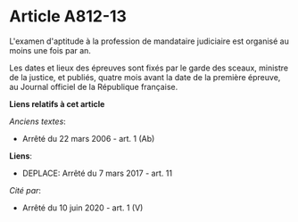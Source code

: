# Article A812-13

L'examen d'aptitude à la profession de mandataire judiciaire est organisé au moins une fois par an.

Les dates et lieux des épreuves sont fixés par le garde des sceaux, ministre de la justice, et publiés, quatre mois avant la
date de la première épreuve, au Journal officiel de la République française.

**Liens relatifs à cet article**

_Anciens textes_:

  - Arrêté du 22 mars 2006 - art. 1 (Ab)

**Liens**:

  - DEPLACE: Arrêté du 7 mars 2017 - art. 11

_Cité par_:

  - Arrêté du 10 juin 2020 - art. 1 (V)
